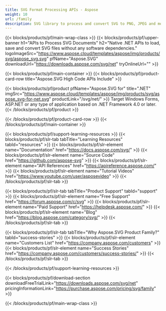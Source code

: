```yaml
---
title: SVG Format Processing APIs - Aspose 
weight: 10
url: /family
description: SVG library to process and convert SVG to PNG, JPEG and more popular image formats, PDF and XPS on any Platform
---
```


{{< blocks/products/pf/main-wrap-class >}}
{{< blocks/products/pf/upper-banner h1="APIs to Process SVG Documents" h2="Native .NET APIs to load, save and convert SVG files without any software dependencies." logoImageSrc="https://www.aspose.cloud/templates/aspose/img/products/svg/aspose_svg.svg" pfName="Aspose.SVG" downloadUrl="https://downloads.aspose.com/svg/net" tryOnlineUrl="" >}}

{{< blocks/products/pf/main-container >}}
{{< blocks/products/pf/product-card-row title="Aspose.SVG High Code APIs Include" >}}

{{< blocks/products/pf/product pfName="Aspose.SVG for" title=".NET" imgSrc="https://www.aspose.cloud/templates/aspose/img/products/svg/aspose_svg-for-net.svg" productLink="/svg/net/" >}}
Target Windows Forms, ASP.NET or any type of application based on .NET Framework 4.0 or later.
{{< /blocks/products/pf/product >}}

{{< /blocks/products/pf/product-card-row >}}
{{< /blocks/products/pf/main-container >}}

{{< blocks/products/pf/support-learning-resources >}}
{{< blocks/products/pf/slr-tab tabTitle="Learning Resources" tabId="resources" >}}
{{< blocks/products/pf/slr-element name="Documentation" href="https://docs.aspose.com/svg/" >}}
{{< blocks/products/pf/slr-element name="Source Code" href="https://github.com/aspose-svg" >}}
{{< blocks/products/pf/slr-element name="API References" href="https://apireference.aspose.com/" >}}
{{< blocks/products/pf/slr-element name="Tutorial Videos" href="https://www.youtube.com/user/asposevideo" >}}
{{< /blocks/products/pf/slr-tab >}}

{{< blocks/products/pf/slr-tab tabTitle="Product Support" tabId="support" >}}
{{< blocks/products/pf/slr-element name="Free Support" href="https://forum.aspose.com/c/svg" >}}
{{< blocks/products/pf/slr-element name="Paid Support" href="https://helpdesk.aspose.com/" >}}
{{< blocks/products/pf/slr-element name="Blog" href="https://blog.aspose.com/category/svg/" >}}
{{< /blocks/products/pf/slr-tab >}}

{{< blocks/products/pf/slr-tab tabTitle="Why Aspose.SVG Product Family?" tabId="success-stories" >}}
{{< blocks/products/pf/slr-element name="Customers List" href="https://company.aspose.com/customers" >}}
{{< blocks/products/pf/slr-element name="Success Stories" href="https://company.aspose.com/customers/success-stories/" >}}
{{< /blocks/products/pf/slr-tab >}}

{{< /blocks/products/pf/support-learning-resources >}}

{{< blocks/products/pf/download-section downloadFreeTrialLink="https://downloads.aspose.com/svg/net" pricingInformationLink="https://purchase.aspose.com/pricing/svg/family" >}}

{{< /blocks/products/pf/main-wrap-class >}}